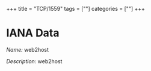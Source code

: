 +++
title = "TCP/1559"
tags = [""]
categories = [""]
+++

# IANA Data

_Name:_ web2host

_Description:_ web2host

